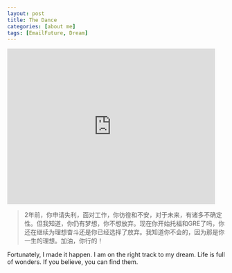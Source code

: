 ```yaml
---
layout: post
title: The Dance
categories: [about me]
tags: [EmailFuture, Dream]
---
```


<iframe width="480" height="360" src="http://www.youtube.com/embed/WO82PoAczTc" frameborder="0"> </iframe>

>	2年前，你申请失利，面对工作，你彷徨和不安，对于未来，有诸多不确定性。但我知道，你仍有梦想，你不想放弃。现在你开始托福和GRE了吗，你还在继续为理想奋斗还是你已经选择了放弃。我知道你不会的，因为那是你一生的理想。加油，你行的！

Fortunately, I made it happen. I am on the right track to my dream. Life is full of wonders. If you believe, you can find them. 
